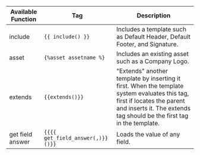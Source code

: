 
| Available Function  | Tag      |Description|
| ------------- | -------------  |------------|
| include |  ```{{ include() }} ```  |Includes a template such as Default Header, Default Footer, and Signature. |
| asset |  ```{%asset assetname %}  ```| Includes an existing asset such as a Company Logo.  
|extends| ```{{extends()}}``` |"Extends" another template by inserting it first. When the template system evaluates this tag, first if locates the parent and inserts it. The extends tag should be the first tag in the template.|
|get field answer| ```{{{{ get_field_answer(,)}}()}} ```|Loads the value of any field.|
